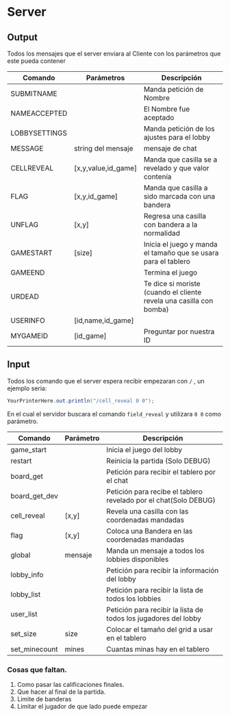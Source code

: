 # Server

## Output

Todos los mensajes que el server enviara al Cliente con los parámetros que este pueda contener

| Comando       | Parámetros          | Descripción                                                  |
| ------------- | ------------------- | ------------------------------------------------------------ |
| SUBMITNAME    |                     | Manda petición de Nombre                                     |
| NAMEACCEPTED  |                     | El Nombre fue aceptado                                       |
| LOBBYSETTINGS |                     | Manda petición de los ajustes para el lobby                  |
| MESSAGE       | string del mensaje  | mensaje de chat                                              |
| CELLREVEAL    | [x,y,value,id_game] | Manda que casilla se a revelado y que valor contenía         |
| FLAG          | [x,y,id_game]       | Manda que casilla a sido marcada con una bandera             |
| UNFLAG        | [x,y]               | Regresa una casilla con bandera a la normalidad              |
| GAMESTART     | [size]              | Inicia el juego y manda el tamaño que se usara para el tablero |
| GAMEEND       |                     | Termina el juego                                             |
| URDEAD        |                     | Te dice si moriste (cuando el cliente revela una casilla con bomba) |
| USERINFO      | [id,name,id_game]   |                                                              |
| MYGAMEID      | [id_game]           | Preguntar por nuestra ID                                     |

## Input

Todos los comando que el server espera recibir empezaran con ` / ` , un ejemplo seria:

```java
YourPrinterHere.out.println("/cell_reveal 0 0");
```

En el cual el servidor buscara el comando `field_reveal` y utilizara `0 0` como parámetro.

| Comando       | Parámetro | Descripción                                                  |
| ------------- | --------- | ------------------------------------------------------------ |
| game_start    |           | Inicia el juego del lobby                                    |
| restart       |           | Reinicia la partida (Solo DEBUG)                             |
| board_get     |           | Petición para recibir el tablero por el chat                 |
| board_get_dev |           | Petición para recibe el tablero revelado por el chat(Solo DEBUG) |
| cell_reveal   | [x,y]     | Revela una casilla con las coordenadas mandadas              |
| flag          | [x,y]     | Coloca una Bandera en las coordenadas mandadas               |
| global        | mensaje   | Manda un mensaje a todos los lobbies disponibles             |
| lobby_info    |           | Petición para recibir la información del lobby               |
| lobby_list    |           | Petición para recibir la lista de todos los lobbies          |
| user_list     |           | Petición para recibir la lista de todos los jugadores del lobby |
| set_size      | size      | Colocar el tamaño del grid a usar en el tablero              |
| set_minecount | mines     | Cuantas minas hay en el tablero                              |

### Cosas que faltan.

1. Como pasar las calificaciones finales.
2. Que hacer al final de la partida.
4. Limite de banderas
5. Limitar el jugador de que lado puede empezar
